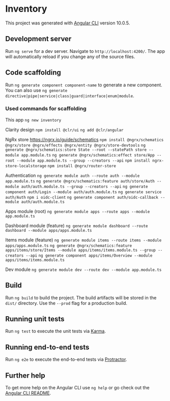 # Inventory

This project was generated with [Angular CLI](https://github.com/angular/angular-cli) version 10.0.5.

## Development server

Run `ng serve` for a dev server. Navigate to `http://localhost:4200/`. The app will automatically reload if you change any of the source files.

## Code scaffolding

Run `ng generate component component-name` to generate a new component. You can also use `ng generate directive|pipe|service|class|guard|interface|enum|module`.

### Used commands for scaffolding

This app
`ng new inventory`

Clarity design
`npm install @clr/ui`
`ng add @clr/angular`

NgRx store
https://ngrx.io/guide/schematics
`npm install @ngrx/schematics @ngrx/store @ngrx/effects @ngrx/entity @ngrx/store-devtools`
`ng generate @ngrx/schematics:store State --root --statePath store --module app.module.ts`
`ng generate @ngrx/schematics:effect store/App --root --module app.module.ts --group --creators --api`
`npm install ngrx-store-localstorage`
`npm install @ngrx/router-store`

Authentication
`ng generate module auth --route auth --module app.module.ts`
`ng generate @ngrx/schematics:feature auth/store/Auth --module auth/auth.module.ts --group --creators --api`
`ng generate component auth/Login --module auth/auth.module.ts`
`ng generate service auth/Auth`
`npm i oidc-client`
`ng generate component auth/oidc-callback --module auth/auth.module.ts`

Apps module (root)
`ng generate module apps --route apps --module app.module.ts`

Dashboard module (feature)
`ng generate module dashboard --route dashboard --module apps/apps.module.ts`

Items module (feature)
`ng generate module items --route items --module apps/apps.module.ts`
`ng generate @ngrx/schematics:feature apps/items/store/Items --module apps/items/items.module.ts --group --creators --api`
`ng generate component apps/items/Overview --module apps/items/items.module.ts`

Dev module
`ng generate module dev --route dev --module app.module.ts`

## Build

Run `ng build` to build the project. The build artifacts will be stored in the `dist/` directory. Use the `--prod` flag for a production build.

## Running unit tests

Run `ng test` to execute the unit tests via [Karma](https://karma-runner.github.io).

## Running end-to-end tests

Run `ng e2e` to execute the end-to-end tests via [Protractor](http://www.protractortest.org/).

## Further help

To get more help on the Angular CLI use `ng help` or go check out the [Angular CLI README](https://github.com/angular/angular-cli/blob/master/README.md).

